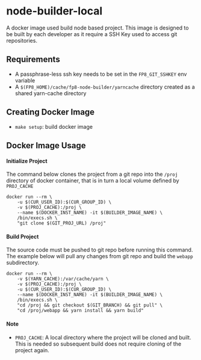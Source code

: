 # node-builder-local

A docker image used build node based project.  This image is designed to be built
by each developer as it require a SSH Key used to access git repositories.

## Requirements

* A passphrase-less ssh key needs to be set in the `FP8_GIT_SSHKEY` env variable
* A `$(FP8_HOME)/cache/fp8-node-builder/yarncache` directory created as a shared yarn-cache directory

## Creating Docker Image

* `make setup`: build docker image

## Docker Image Usage

#### Initialize Project

The command below clones the project from a git repo into the `/proj` directory
of docker container, that is in turn a local volume defined by `PROJ_CACHE`

```
docker run --rm \
	-u $(CUR_USER_ID):$(CUR_GROUP_ID) \
	-v $(PROJ_CACHE):/proj \
	--name $(DOCKER_INST_NAME) -it $(BUILDER_IMAGE_NAME) \
	/bin/execs.sh \
    "git clone $(GIT_PROJ_URL) /proj"
```

#### Build Project

The source code must be pushed to git repo before running this command.  The example
below will pull any changes from git repo and build the `webapp` subdirectory.

```
docker run --rm \
	-v $(YARN_CACHE):/var/cache/yarn \
	-v $(PROJ_CACHE):/proj \
	-u $(CUR_USER_ID):$(CUR_GROUP_ID) \
	--name $(DOCKER_INST_NAME) -it $(BUILDER_IMAGE_NAME) \
	/bin/execs.sh \
    "cd /proj && git checkout $(GIT_BRANCH) && git pull" \
    "cd /proj/webapp && yarn install && yarn build"
```

#### Note

* `PROJ_CACHE`: A local directory where the project will be cloned and built.  This is needed
                so subsequent build does not require cloning of the project again.


